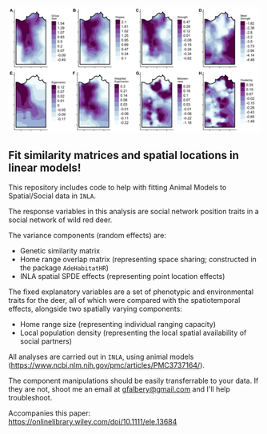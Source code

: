 ![banner](https://github.com/gfalbery/Spocial_Deer/blob/master/Banner.jpeg)

## Fit similarity matrices and spatial locations in linear models!

This repository includes code to help with fitting Animal Models to Spatial/Social data in `INLA`.

The response variables in this analysis are social network position traits in a social network of wild red deer.

The variance components (random effects) are: 
- Genetic similarity matrix
- Home range overlap matrix (representing space sharing; constructed in the package `AdeHabitatHR`) 
- INLA spatial SPDE effects (representing point location effects)  

The fixed explanatory variables are a set of phenotypic and environmental traits for the deer, all of which were compared with the spatiotemporal effects, alongside two spatially varying components:
- Home range size (representing individual ranging capacity)  
- Local population density (representing the local spatial availability of social partners)  

All analyses are carried out in `INLA`, using animal models (https://www.ncbi.nlm.nih.gov/pmc/articles/PMC3737164/).

The component manipulations should be easily transferrable to your data. If they are not, shoot me an email at gfalbery@gmail.com and I'll help troubleshoot.

Accompanies this paper: https://onlinelibrary.wiley.com/doi/10.1111/ele.13684
